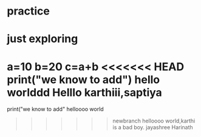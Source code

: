 # practice
# just exploring
a=10
b=20
c=a+b
<<<<<<< HEAD
print("we know to add")
hello worlddd
Helllo karthiii,saptiya
=======
print("we know to add"
helloooo world
>>>>>>> newbranch
helloooo world,karthi is a bad boy.
jayashree Harinath
